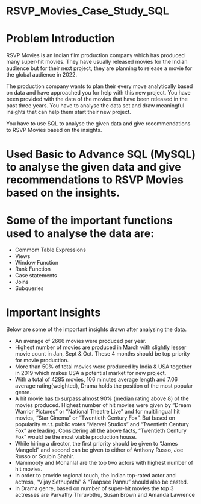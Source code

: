# RSVP_Movies_Case_Study_SQL

# Problem Introduction
RSVP Movies is an Indian film production company which has produced many super-hit movies. They have usually released movies for the Indian audience but for their next project, they are planning to release a movie for the global audience in 2022.

The production company wants to plan their every move analytically based on data and have approached you for help with this new project. You have been provided with the data of the movies that have been released in the past three years. You have to analyse the data set and draw meaningful insights that can help them start their new project. 

You have to use SQL to analyse the given data and give recommendations to RSVP Movies based on the insights.


# Used Basic to Advance SQL (MySQL) to analyse the given data and give recommendations to RSVP Movies based on the insights.

# Some of the important functions used to analyse the data are:
  - Commom Table Expressions
  - Views
  - Window Function
  - Rank Function
  - Case statements
  - Joins
  - Subqueries 

# Important Insights

Below are some of the important insights drawn after analysing the data.

- An average of 2666 movies were produced per year.
- Highest number of movies are produced in March with slightly lesser movie count in Jan, Sept & Oct. These 4 months should be top priority for movie production.
- More than 50% of total movies were produced by India & USA together in 2019 which makes USA a potential market for new project.
- With a total of 4285 movies, 106 minutes average length and 7.06 average rating(weighted), Drama holds the position of the most popular genre.
- A hit movie has to surpass almost 90% (median rating above 8) of the movies produced. Highest number of hit movies were given by “Dream Warrior Pictures” or “National Theatre Live” and for multilingual hit movies, “Star Cinema” or “Twentieth Century Fox”. But based on popularity w.r.t. public votes “Marvel Studios” and “Twentieth Century Fox” are leading. Considering all the above facts, “Twentieth Century Fox” would be the most viable production house.
- While hiring a director, the first priority should be given to “James Mangold” and second can be given to either of Anthony Russo, Joe Russo or Soubin Shahir.
- Mammooty and Mohanlal are the top two actors with highest number of hit movies. 
- In order to provide regional touch, the Indian top-rated actor and actress, “Vijay Sethupathi” & “Taapsee Pannu” should also be casted.
- In Drama genre, based on number of super-hit movies the top 3 actresses are Parvathy Thiruvothu, Susan Brown and Amanda Lawrence
